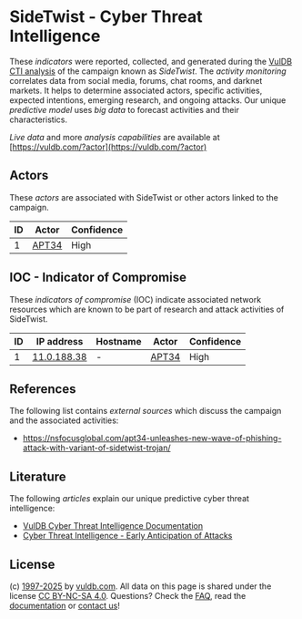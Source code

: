 # SideTwist - Cyber Threat Intelligence

These _indicators_ were reported, collected, and generated during the [VulDB CTI analysis](https://vuldb.com/?kb.cti) of the campaign known as _SideTwist_. The _activity monitoring_ correlates data from social media, forums, chat rooms, and darknet markets. It helps to determine associated actors, specific activities, expected intentions, emerging research, and ongoing attacks. Our unique _predictive model_ uses _big data_ to forecast activities and their characteristics.

_Live data_ and more _analysis capabilities_ are available at [https://vuldb.com/?actor](https://vuldb.com/?actor)

## Actors

These _actors_ are associated with SideTwist or other actors linked to the campaign.

ID | Actor | Confidence
-- | ----- | ----------
1 | [APT34](https://vuldb.com/?actor.apt34) | High

## IOC - Indicator of Compromise

These _indicators of compromise_ (IOC) indicate associated network resources which are known to be part of research and attack activities of SideTwist.

ID | IP address | Hostname | Actor | Confidence
-- | ---------- | -------- | ----- | ----------
1 | [11.0.188.38](https://vuldb.com/?ip.11.0.188.38) | - | [APT34](https://vuldb.com/?actor.apt34) | High

## References

The following list contains _external sources_ which discuss the campaign and the associated activities:

* https://nsfocusglobal.com/apt34-unleashes-new-wave-of-phishing-attack-with-variant-of-sidetwist-trojan/

## Literature

The following _articles_ explain our unique predictive cyber threat intelligence:

* [VulDB Cyber Threat Intelligence Documentation](https://vuldb.com/?kb.cti)
* [Cyber Threat Intelligence - Early Anticipation of Attacks](https://www.scip.ch/en/?labs.20201022)

## License

(c) [1997-2025](https://vuldb.com/?kb.changelog) by [vuldb.com](https://vuldb.com/?kb.about). All data on this page is shared under the license [CC BY-NC-SA 4.0](https://creativecommons.org/licenses/by-nc-sa/4.0/). Questions? Check the [FAQ](https://vuldb.com/?kb.faq), read the [documentation](https://vuldb.com/?kb) or [contact us](https://vuldb.com/?contact)!
